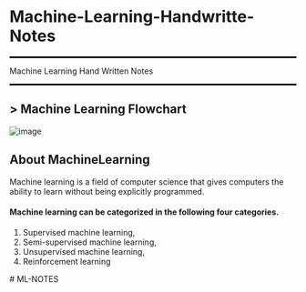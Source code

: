 # Machine-Learning-Handwritte-Notes

<hr style="border:1px solid black"> </hr>
Machine Learning Hand Written Notes
<hr style="border:1px solid black"> </hr>

## > Machine Learning Flowchart
![image](https://user-images.githubusercontent.com/69152112/205901742-bd739215-8ede-46b8-8bac-928aebebc644.png)

## About MachineLearning
Machine learning is a field of computer science that gives computers the ability to learn without being explicitly programmed.

####  Machine learning can be categorized in the following four categories.

1. Supervised machine learning,
2. Semi-supervised machine learning,
3. Unsupervised machine learning,
4. Reinforcement learning




#   M L - N O T E S  
 